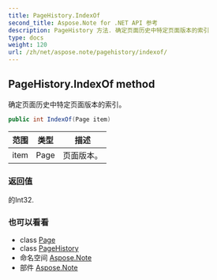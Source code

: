 ```yaml
---
title: PageHistory.IndexOf
second_title: Aspose.Note for .NET API 参考
description: PageHistory 方法. 确定页面历史中特定页面版本的索引
type: docs
weight: 120
url: /zh/net/aspose.note/pagehistory/indexof/
---
```

## PageHistory.IndexOf method

确定页面历史中特定页面版本的索引。

```csharp
public int IndexOf(Page item)
```

| 范围 | 类型 | 描述 |
| --- | --- | --- |
| item | Page | 页面版本。 |

### 返回值

的Int32.

### 也可以看看

* class [Page](../../page/)
* class [PageHistory](../)
* 命名空间 [Aspose.Note](../../pagehistory/)
* 部件 [Aspose.Note](../../../)


